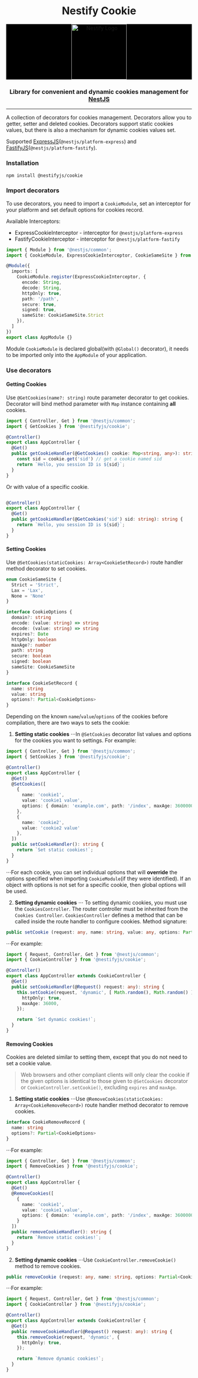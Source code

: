 <h1 align="center">Nestify Cookie</h1>

<div align="center" style="background-color:black">
    <img src="https://avatars0.githubusercontent.com/u/59013950?s=400&u=0760f0d32578f25763198745838edbd3e7ee236f&v=4" width="150" alt="Nestify Logo" />
</div>

<h3 align="center">
    Library for convenient and dynamic cookies management for 
    <a href="https://nestjs.com" target="_blank">NestJS</a>
</h3>

---

A collection of decorators for cookies management. Decorators allow you to getter, setter and deleted cookies.
Decorators support static cookies values, but there is also a mechanism for dynamic cookies values set.

Supported [ExpressJS](https://expressjs.com/)(`@nestjs/platform-express`) and [FastifyJS](https://www.fastify.io/)(`@nestjs/platform-fastify`).

### Installation

```bash
npm install @nestifyjs/cookie
```

### Import decorators
To use decorators, you need to import a `CookieModule`, set an interceptor for your platform and set default options for cookies record.

Available Interceptors:
* ExpressCookieInterceptor - interceptor for `@nestjs/platform-express`
* FastifyCookieInterceptor - interceptor for `@nestjs/platform-fastify`

```typescript
import { Module } from '@nestjs/common';
import { CookieModule, ExpressCookieInterceptor, CookieSameSite } from '@nestifyjs/cookie';

@Module({
  imports: [
    CookieModule.register(ExpressCookieInterceptor, {
      encode: String,
      decode: String,
      httpOnly: true,
      path: '/path',
      secure: true,
      signed: true,
      sameSite: CookieSameSite.Strict
    }),
  ]
})
export class AppModule {}
```
Module `CookieModule` is declared global(with `@Global()` decorator), it needs to be imported only into the `AppModule` of your application.

### Use decorators
#### Getting Cookies
Use `@GetCookies(name?: string)` route parameter decorator to get cookies. 
Decorator will bind method parameter with `Map` instance containing **all** cookies.
```typescript
import { Controller, Get } from '@nestjs/common';
import { GetCookies } from '@nestifyjs/cookie';

@Controller()
export class AppController {
  @Get()
  public getCookieHandler(@GetCookies() cookie: Map<string, any>): string {
    const sid = cookie.get('sid') // get a cookie named sid
    return `Hello, you session ID is ${sid}`;
  }
}
```
Or with value of a specific cookie.
```typescript

@Controller()
export class AppController {
  @Get()
  public getCookieHandler(@GetCookies('sid') sid: string): string {
    return `Hello, you session ID is ${sid}`;
  }
}
```
#### Setting Cookies
Use `@SetCookies(staticCookies: Array<CookieSetRecord>)` route handler method decorator to set cookies.
```typescript
enum CookieSameSite {
  Strict = 'Strict',
  Lax = 'Lax',
  None = 'None'
}

interface CookieOptions {
  domain?: string
  encode: (value: string) => string
  decode: (value: string) => string
  expires?: Date
  httpOnly: boolean
  maxAge?: number
  path: string
  secure: boolean
  signed: boolean
  sameSite: CookieSameSite
}

interface CookieSetRecord {
  name: string
  value: string
  options?: Partial<CookieOptions>
}
```
Depending on the known `name`/`value`/`options` of the cookies before compilation, there are two ways to sets the cookie:

1. **Setting static cookies**
⋅⋅⋅In `@SetCookies` decorator list values and options for the cookies you want to settings. For example:
```typescript
import { Controller, Get } from '@nestjs/common';
import { SetCookies } from '@nestifyjs/cookie';

@Controller()
export class AppController {
  @Get()
  @SetCookies([
    {
      name: 'cookie1',
      value: 'cookie1 value',
      options: { domain: 'example.com', path: '/index', maxAge: 3600000 },
    },
    {
      name: 'cookie2',
      value: 'cookie2 value'
    },
  ])
  public setCookieHandler(): string {
    return `Set static cookies!`;
  }
}
```
⋅⋅⋅For each cookie, you can set individual options that will **override** the options specified when importing `CookieModule`(if they were identified).
If an object with options is not set for a specific cookie, then global options will be used.

2. **Setting dynamic cookies**
⋅⋅⋅ To setting dynamic cookies, you must use the `CookiesController`. The router controller must be inherited from the `Cookies Controller`.
`CookiesController` defines a method that can be called inside the route handler to configure cookies. Method signature:
```typescript
public setCookie (request: any, name: string, value: any, options: Partial<CookieOptions> = {}): void
```
⋅⋅⋅For example:
```typescript
import { Request, Controller, Get } from '@nestjs/common';
import { CookieController } from '@nestifyjs/cookie';

@Controller()
export class AppController extends CookieController {
  @Get()
  public setCookieHandler(@Request() request: any): string {
    this.setCookie(request, 'dynamic', [ Math.random(), Math.random() ], {
      httpOnly: true,
      maxAge: 36000,
    });

    return `Set dynamic cookies!`;
  }
}
```
#### Removing Cookies
Cookies are deleted similar to setting them, except that you do not need to set a cookie value.

>Web browsers and other compliant clients will only clear the cookie if the given options is identical to those given 
>to `@SetCookies` decorator or `CookieController.setCookie()`, excluding `expires` and `maxAge`.

1. **Setting static cookies**
⋅⋅⋅Use `@RemoveCookies(staticCookies: Array<CookieRemoveRecord>)` route handler method decorator to remove cookies.
```typescript
interface CookieRemoveRecord {
  name: string
  options?: Partial<CookieOptions>
}
```
⋅⋅⋅For example:
```typescript
import { Controller, Get } from '@nestjs/common';
import { RemoveCookies } from '@nestifyjs/cookie';

@Controller()
export class AppController {
  @Get()
  @RemoveCookies([
    {
      name: 'cookie1',
      value: 'cookie1 value',
      options: { domain: 'example.com', path: '/index', maxAge: 3600000 },
    }
  ])
  public removeCookieHandler(): string {
    return `Remove static cookies!`;
  }
}
```
2. **Setting dynamic cookies**
⋅⋅⋅Use `CookieController.removeCookie()` method to remove cookies.
```typescript
public removeCookie (request: any, name: string, options: Partial<CookieOptions> = {}): void
```
⋅⋅⋅For example:
```typescript
import { Request, Controller, Get } from '@nestjs/common';
import { CookieController } from '@nestifyjs/cookie';

@Controller()
export class AppController extends CookieController {
  @Get()
  public removeCookieHandler(@Request() request: any): string {
    this.removeCookie(request, 'dynamic', {
      httpOnly: true,
    });

    return `Remove dynamic cookies!`;
  }
}
```
